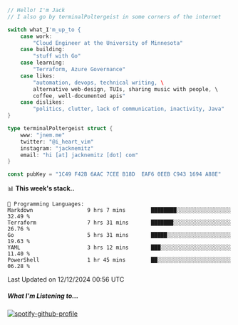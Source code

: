 ```go
// Hello! I'm Jack
// I also go by terminalPoltergeist in some corners of the internet

switch what_I'm_up_to {
    case work:
        "Cloud Engineer at the University of Minnesota"
    case building:
        "stuff with Go"
    case learning:
        "Terraform, Azure Governance"
    case likes:
        "automation, devops, technical writing, \
        alternative web-design, TUIs, sharing music with people, \
        coffee, well-documented apis"
    case dislikes:
        "politics, clutter, lack of communication, inactivity, Java"
}

type terminalPoltergeist struct {
    www: "jnem.me"
    twitter: "@i_heart_vim"
    instagram: "jacknemitz"
    email: "hi [at] jacknemitz [dot] com"
}

const pubKey = "1C49 F42B 6AAC 7CEE B18D  EAF6 0EEB C943 1694 A88E"
```

<!--START_SECTION:waka-->
📊 **This week's stack..** 

```text
💬 Programming Languages: 
Markdown                 9 hrs 7 mins        ████████░░░░░░░░░░░░░░░░░   32.49 % 
Terraform                7 hrs 31 mins       ███████░░░░░░░░░░░░░░░░░░   26.76 % 
Go                       5 hrs 31 mins       █████░░░░░░░░░░░░░░░░░░░░   19.63 % 
YAML                     3 hrs 12 mins       ███░░░░░░░░░░░░░░░░░░░░░░   11.40 % 
PowerShell               1 hr 45 mins        ██░░░░░░░░░░░░░░░░░░░░░░░   06.28 % 
```


 Last Updated on 12/12/2024 00:56 UTC
<!--END_SECTION:waka-->

##### What I'm Listening to...

[![spotify-github-profile](https://jnem.me/listening-item?maxAge=2592000)](https://jnem.me/listening)
